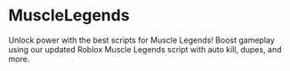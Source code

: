 # MuscleLegends
Unlock power with the best scripts for Muscle Legends! Boost gameplay using our updated Roblox Muscle Legends script with auto kill, dupes, and more.
